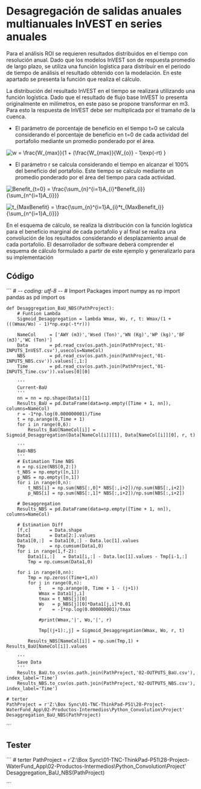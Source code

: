 # Desagregación de salidas anuales multianuales InVEST en series anuales

Para el análisis ROI se requieren resultados distribuidos en el tiempo con resolución anual. Dado que los modelos InVEST son de respuesta promedio de largo plazo, se utiliza una función logística para distribuir en el periodo de tiempo de análisis el resultado obtenido con la modelación. En este apartado se presenta la función que realiza el cálculo.

La distribución del resultado InVEST en el tiempo se realizará utilizando una función logística. Dado que el resultado de flujo base InVEST lo presenta originalmente en milímetros, en este paso se propone transformar en m3. Para esto la respuesta de InVEST debe ser multiplicada por el tramaño de la cuenca.

* El parámetro de porcentaje de beneficio en el tiempo t=0 se calcula considerando el porcentaje de beneficio en t=0 de cada actividad del portafolio mediante un promedio ponderado por el área.

<img src="https://latex.codecogs.com/gif.latex?w&space;=&space;\frac{W_{max}}{1&space;&plus;&space;(\frac{W_{max}}{W_{o}}&space;-&space;1)exp(-rt)&space;}" title="w = \frac{W_{max}}{1 + (\frac{W_{max}}{W_{o}} - 1)exp(-rt) }" /></a>


* El parámetro r se calcula considerando el tiempo en alcanzar el 100% del beneficio del portafolio. Este tiempo se calculo mediante un promedio ponderado por el área del tiempo para cada actividad.

<img src="https://latex.codecogs.com/gif.latex?Benefit_{t=0}&space;=&space;\frac{\sum_{n}^{i=1}A_{i}*Benefit_{i}}{\sum_{n^{i=1}A_{i}}}" title="Benefit_{t=0} = \frac{\sum_{n}^{i=1}A_{i}*Benefit_{i}}{\sum_{n^{i=1}A_{i}}}" /></a>

<img src="https://latex.codecogs.com/gif.latex?t_{MaxBenefit}&space;=&space;\frac{\sum_{n}^{i=1}A_{i}*t_{MaxBenefit_i}}{\sum_{n^{i=1}A_{i}}}" title="t_{MaxBenefit} = \frac{\sum_{n}^{i=1}A_{i}*t_{MaxBenefit_i}}{\sum_{n^{i=1}A_{i}}}" /></a>

En el esquema de cálculo, se realiza la distribución con la función logística para el beneficio marginal de cada portafolio y al final se realiza una convolución de los resultados considerando el desplazamiento anual de cada portafolio. El desarrollador de software deberá comprender el esquema de cálculo formulado a partir de este ejemplo y generalizarlo para su implementación

## Código
´´´
    # -*- coding: utf-8 -*-
    # Import Packages
    import numpy as np
    import pandas as pd
    import os

    def Desaggregation_BaU_NBS(PathProject):
        # Funtion Lambda
        Sigmoid_Desaggregation = lambda Wmax, Wo, r, t: Wmax/(1 + (((Wmax/Wo) - 1)*np.exp(-t*r)))

        NameCol     = ['AWY (m3)','Wsed (Ton)','WN (Kg)','WP (kg)','BF (m3)','WC (Ton)']
        Data        = pd.read_csv(os.path.join(PathProject,'01-INPUTS_InVEST.csv'),usecols=NameCol)
        NBS         = pd.read_csv(os.path.join(PathProject,'01-INPUTS_NBS.csv')).values[:,1:]
        Time        = pd.read_csv(os.path.join(PathProject,'01-INPUTS_Time.csv')).values[0][0]

        '''
        Current-BaU
        '''
        nn = nn = np.shape(Data)[1]
        Results_BaU = pd.DataFrame(data=np.empty([Time + 1, nn]), columns=NameCol)
        r = -1*np.log(0.000000001)/Time
        t = np.arange(0,Time + 1)
        for i in range(0,6):
            Results_BaU[NameCol[i]] = Sigmoid_Desaggregation(Data[NameCol[i]][1], Data[NameCol[i]][0], r, t)

        '''
        BaU-NBS
        '''
        # Estimation Time NBS
        n = np.size(NBS[0,2:])
        t_NBS = np.empty([n,1])
        p_NBS = np.empty([n,1])
        for i in range(0,n):
            t_NBS[i] = np.sum(NBS[:,0]* NBS[:,i+2])/np.sum(NBS[:,i+2])
            p_NBS[i] = np.sum(NBS[:,1]* NBS[:,i+2])/np.sum(NBS[:,i+2])

        # Desaggregation
        Results_NBS = pd.DataFrame(data=np.empty([Time + 1, nn]), columns=NameCol)

        # Estimation Diff
        [f,c]       = Data.shape
        Data1       = Data[2:].values
        Data1[0,:]  = Data1[0,:] - Data.loc[1].values
        Tmp         = np.cumsum(Data1,0)
        for i in range(1,f-2):
            Data1[i,:]   = Data1[i,:] - Data.loc[1].values - Tmp[i-1,:]
            Tmp = np.cumsum(Data1,0)

        for i in range(0,nn):
            Tmp = np.zeros((Time+1,n))
            for j in range(0,n):
                t    = np.arange(0, Time + 1 - (j+1))
                Wmax = Data1[j,i]
                tmax = t_NBS[j][0]
                Wo   = p_NBS[j][0]*Data1[j,i]*0.01
                r    = -1*np.log(0.000000001)/tmax

                #print(Wmax,'|', Wo,'|', r)

                Tmp[(j+1):,j] = Sigmoid_Desaggregation(Wmax, Wo, r, t)

            Results_NBS[NameCol[i]] = np.sum(Tmp,1) + Results_BaU[NameCol[i]].values

        '''    
        Save Data
        '''
        Results_BaU.to_csv(os.path.join(PathProject,'02-OUTPUTS_BaU.csv'), index_label='Time')
        Results_NBS.to_csv(os.path.join(PathProject,'02-OUTPUTS_NBS.csv'), index_label='Time')

    # terter
    PathProject = r'Z:\Box Sync\01-TNC-ThinkPad-P51\28-Project-WaterFund_App\02-Productos-Intermedios\Python_Convolution\Project'
    Desaggregation_BaU_NBS(PathProject)
	
´´´
## Tester 

´´´
    # terter
    PathProject = r'Z:\Box Sync\01-TNC-ThinkPad-P51\28-Project-WaterFund_App\02-Productos-Intermedios\Python_Convolution\Project'
    Desaggregation_BaU_NBS(PathProject)
    
´´´
